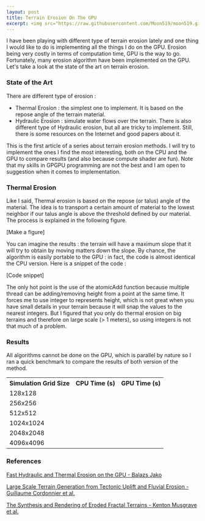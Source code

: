 ```yaml
---
layout: post
title: Terrain Erosion On The GPU
excerpt: <img src="https://raw.githubusercontent.com/Moon519/moon519.github.io/master/images/cloud0.png" width="400" style="float:left;margin-right:15px;"> <p>This work was done during my third year internship to complete my bachelor degree with one friend of mine also an intern. I worked for three month at LIRIS, France in the Geomod team. The goal was to develop an atmosphere model only from sketching on screen with different brushes. We rapidly focus on the modeling and let the sketching part aside because it was only a programming challenge and not really research work. First, let's take a look at some scientific background on atmosphere and clouds.</p>
---
```


I have been playing with different type of terrain erosion lately and one thing I would like to do is implementing all the things
I do on the GPU. Erosion being very costly in terms of computation time, GPU is the way to go. Fortunately, many erosion algorithm have
been implemented on the GPU. Let's take a look at the state of the art on terrain erosion.

### State of the Art

There are different type of erosion :
* Thermal Erosion : the simplest one to implement. It is based on the repose angle of the terrain material.
* Hydraulic Erosion : simulate water flows over the terrain. There is also different type of Hydraulic erosion, but all
are tricky to implement. Still, there is some resources on the Internet and good papers about it.

This is the first article of a series about terrain erosion methods. I will try to implement the ones I find the most interesting, both
on the CPU and the GPU to compare results (and also because compute shader are fun). Note that my skills in GPGPU programming are 
not the best and I am open to suggestion when it comes to implementation.

### Thermal Erosion

Like I said, Thermal erosion is based on the repose (or talus) angle of the material. The idea is to transport a certain
amount of material to the lowest neighbor if our talus angle is above the threshold defined by our material. The process is explained
in the following figure.

[Make a figure]

You can imagine the results : the terrain will have a maximum slope that it will try to obtain by moving matters down the slope.
By chance, the algorithm is easily portable to the GPU : in fact, the code is almost identical the CPU version. Here is a snippet of the code :

[Code snippet]

The only hot point is the use of the atomicAdd function because multiple thread can be adding/removing height from a point at the same time. 
It forces me to use integer to represents height, which is not great when you have small details in your terrain because it will snap the values to the nearest integers. 
But I figured that you only do thermal erosion on big terrains and therefore on large scale (> 1 meters), so using integers is not that much of a problem.

### Results

All algorithms cannot be done on the GPU, which is parallel by nature so I ran a quick benchmark to compare the results of both version of the method.

<table class="tg">
  <tr>
    <th class="tg-8o8c">Simulation Grid Size</th>
    <th class="tg-8o8c">CPU Time (s)</th>
    <th class="tg-8o8c">GPU Time (s)</th>
  </tr>
  <tr>
    <td class="tg-ml2k">128x128</td>
    <td class="tg-f1li"></td>
    <td class="tg-f1li"></td>
  </tr>
  <tr>
    <td class="tg-ml2k">256x256</td>
    <td class="tg-f1li"></td>
    <td class="tg-f1li"></td>
  </tr>
  <tr>
    <td class="tg-ml2k">512x512</td>
    <td class="tg-f1li"></td>
    <td class="tg-f1li"></td>
  </tr>
  <tr>
    <td class="tg-ml2k">1024x1024</td>
    <td class="tg-f1li"></td>
    <td class="tg-f1li"></td>
  </tr>
  <tr>
    <td class="tg-ml2k">2048x2048</td>
    <td class="tg-f1li"></td>
    <td class="tg-f1li"></td>
  </tr>
  <tr>
    <td class="tg-ml2k">4096x4096</td>
    <td class="tg-f1li"></td>
    <td class="tg-f1li"></td>
  </tr>
</table>

### References

[Fast Hydraulic and Thermal Erosion on the GPU - Balazs Jako](http://old.cescg.org/CESCG-2011/papers/TUBudapest-Jako-Balazs.pdf)

[Large Scale Terrain Generation from Tectonic Uplift and Fluvial Erosion - Guillaume Cordonnier et al.](https://hal.inria.fr/hal-01262376/document)

[The Synthesis and Rendering of Eroded Fractal Terrains - Kenton Musgrave et al.](http://citeseerx.ist.psu.edu/viewdoc/download?doi=10.1.1.27.8939&rep=rep1&type=pdf)